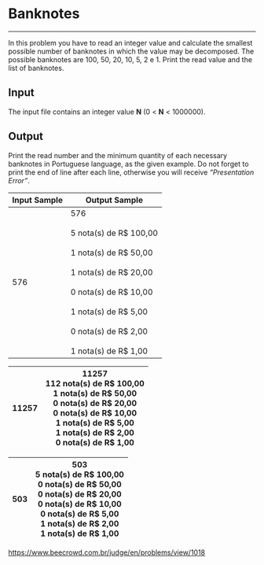 # Banknotes

---

In this problem you have to read an integer value and calculate the smallest possible number of banknotes in which the value may be decomposed. The possible banknotes are 100, 50, 20, 10, 5, 2 e 1. Print the read value and the list of banknotes.

## Input

The input file contains an integer value **N** (0 < **N** < 1000000).

## Output

Print the read number and the minimum quantity of each necessary banknotes in Portuguese language, as the given example. Do not forget to print the end of line after each line, otherwise you will receive *“Presentation Error”*.

| Input Sample | Output Sample                                                                                                                                                                                                |
| ------------ | ------------------------------------------------------------------------------------------------------------------------------------------------------------------------------------------------------------ |
| 576          | 576<br><br>5 nota(s) de R$ 100,00<br><br>1 nota(s) de R$ 50,00<br><br>1 nota(s) de R$ 20,00<br><br>0 nota(s) de R$ 10,00<br><br>1 nota(s) de R$ 5,00<br><br>0 nota(s) de R$ 2,00<br><br>1 nota(s) de R$ 1,00 |

| 11257 | 11257  <br>112 nota(s) de R$ 100,00  <br>1 nota(s) de R$ 50,00  <br>0 nota(s) de R$ 20,00  <br>0 nota(s) de R$ 10,00  <br>1 nota(s) de R$ 5,00  <br>1 nota(s) de R$ 2,00  <br>0 nota(s) de R$ 1,00 |
| ----- | -------------------------------------------------------------------------------------------------------------------------------------------------------------------------------------------------- |

| 503 | 503  <br>5 nota(s) de R$ 100,00  <br>0 nota(s) de R$ 50,00  <br>0 nota(s) de R$ 20,00  <br>0 nota(s) de R$ 10,00  <br>0 nota(s) de R$ 5,00  <br>1 nota(s) de R$ 2,00  <br>1 nota(s) de R$ 1,00 |
| --- | ---------------------------------------------------------------------------------------------------------------------------------------------------------------------------------------------- |

https://www.beecrowd.com.br/judge/en/problems/view/1018
